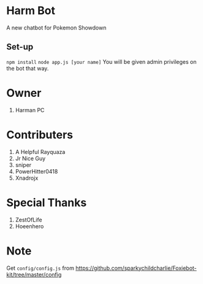# Harm Bot
A new chatbot for Pokemon Showdown

Set-up
------
``npm install``
``node app.js [your name]``
You will be given admin privileges on the bot that way.
# Owner
1) Harman PC

# Contributers
1) A Helpful Rayquaza
2) Jr Nice Guy
3) sniper
4) PowerHitter0418
5) Xnadrojx
# Special Thanks
1)  ZestOfLife
2)  Hoeenhero

# Note
Get ``config/config.js`` from https://github.com/sparkychildcharlie/Foxiebot-kit/tree/master/config
